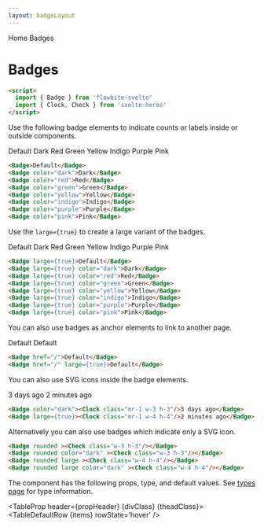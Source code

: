```yaml
---
layout: badgeLayout
---
```


<script>
  import Htwo from '../utils/Htwo.svelte'
  import ExampleDiv from '../utils/ExampleDiv.svelte'
  import TableProp from '../utils/TableProp.svelte'
  import TableDefaultRow from '../utils/TableDefaultRow.svelte'
  import { Badge, Card, Breadcrumb, BreadcrumbItem } from '$lib/index'
  import { Home, Clock, Check } from 'svelte-heros';
  import componentProps from '../props/Badge.json'
  // Props table
  let items = componentProps.props
	let propHeader = ['Name', 'Type', 'Default']
  let theadClass ='text-xs text-gray-700 uppercase bg-gray-50 dark:bg-gray-700 dark:text-white'
	let divClass = 'max-w-xs bg-white rounded-lg border border-gray-200 shadow-md dark:bg-gray-800 dark:border-gray-700';

</script>

<Breadcrumb>
  <BreadcrumbItem href="/" icon={Home} variation="solid">Home</BreadcrumbItem>
  <BreadcrumbItem>Badges</BreadcrumbItem>
</Breadcrumb>

<h1 class="text-3xl w-full dark:text-white py-8">Badges</h1>

```html
<script>
  import { Badge } from 'flowbite-svelte'
  import { Clock, Check } from 'svelte-heros'
</script>
```

<Htwo label="Default badge" />
<p>Use the following badge elements to indicate counts or labels inside or outside components.</p>

<ExampleDiv class="justify-start gap-2">
<Badge>Default</Badge>
<Badge color="dark">Dark</Badge>
<Badge color="red">Red</Badge>
<Badge color="green">Green</Badge>
<Badge color="yellow">Yellow</Badge>
<Badge color="indigo">Indigo</Badge>
<Badge color="purple">Purple</Badge>
<Badge color="pink">Pink</Badge>
</ExampleDiv>


```html
<Badge>Default</Badge>
<Badge color="dark">Dark</Badge>
<Badge color="red">Red</Badge>
<Badge color="green">Green</Badge>
<Badge color="yellow">Yellow</Badge>
<Badge color="indigo">Indigo</Badge>
<Badge color="purple">Purple</Badge>
<Badge color="pink">Pink</Badge>
```

<Htwo label="Larger badges" />

<p>Use the <code>large={true}</code> to create a large variant of the badges.</p>

<ExampleDiv class="justify-start gap-2">
<Badge large={true}>Default</Badge>
<Badge large={true} color="dark">Dark</Badge>
<Badge large={true} color="red">Red</Badge>
<Badge large={true} color="green">Green</Badge>
<Badge large={true} color="yellow">Yellow</Badge>
<Badge large={true} color="indigo">Indigo</Badge>
<Badge large={true} color="purple">Purple</Badge>
<Badge large={true} color="pink">Pink</Badge>
</ExampleDiv>

```html
<Badge large={true}>Default</Badge>
<Badge large={true} color="dark">Dark</Badge>
<Badge large={true} color="red">Red</Badge>
<Badge large={true} color="green">Green</Badge>
<Badge large={true} color="yellow">Yellow</Badge>
<Badge large={true} color="indigo">Indigo</Badge>
<Badge large={true} color="purple">Purple</Badge>
<Badge large={true} color="pink">Pink</Badge>
```

<Htwo label="Badges as links" />
<p>You can also use badges as anchor elements to link to another page.</p>

<ExampleDiv class="justify-start gap-2">
<Badge href="/" >Default</Badge>
<Badge href="/" large={true}>Default</Badge>
</ExampleDiv>


```html
<Badge href="/">Default</Badge>
<Badge href="/" large={true}>Default</Badge>
```

<Htwo label="Badges with icon" />
<p>You can also use SVG icons inside the badge elements.</p>

<ExampleDiv class="justify-start gap-2">
<Badge color="dark" ><Clock class="mr-1 w-3 h-3"/>3 days ago</Badge>
<Badge large={true}><Clock class="mr-1 w-4 h-4"/>2 minutes ago</Badge>
</ExampleDiv>

```html
<Badge color="dark"><Clock class="mr-1 w-3 h-3"/>3 days ago</Badge>
<Badge large={true}><Clock class="mr-1 w-4 h-4"/>2 minutes ago</Badge>
```

<Htwo label="Badge with icon only" />

<p>Alternatively you can also use badges which indicate only a SVG icon.</p>

<ExampleDiv class="justify-start gap-2">
<Badge rounded ><Check class="w-3 h-3"/></Badge>
<Badge rounded color="dark" ><Check class="w-3 h-3"/></Badge>
<Badge rounded large ><Check class="w-4 h-4"/></Badge>
<Badge rounded large color="dark" ><Check class="w-4 h-4"/></Badge>
</ExampleDiv>

```html
<Badge rounded ><Check class="w-3 h-3"/></Badge>
<Badge rounded color="dark" ><Check class="w-3 h-3"/></Badge>
<Badge rounded large ><Check class="w-4 h-4"/></Badge>
<Badge rounded large color="dark" ><Check class="w-4 h-4"/></Badge>
```

<Htwo label="Props" />

<p>The component has the following props, type, and default values. See <a href="/pages/types">types 
 page</a> for type information.</p>


<TableProp header={propHeader} {divClass} {theadClass}>
  <TableDefaultRow {items} rowState='hover' />
</TableProp>